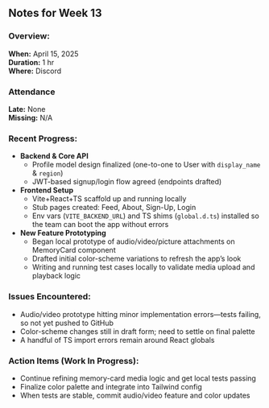 ## Notes for Week 13

### Overview:
**When:** April 15, 2025  
**Duration:** 1 hr  
**Where:** Discord

### Attendance
**Late:** None  
**Missing:** N/A

### Recent Progress:
- **Backend & Core API**  
  - Profile model design finalized (one-to-one to User with `display_name` & `region`)  
  - JWT-based signup/login flow agreed (endpoints drafted)  
- **Frontend Setup**  
  - Vite+React+TS scaffold up and running locally  
  - Stub pages created: Feed, About, Sign-Up, Login  
  - Env vars (`VITE_BACKEND_URL`) and TS shims (`global.d.ts`) installed so the team can boot the app without errors  
- **New Feature Prototyping**  
  - Began local prototype of audio/video/picture attachments on MemoryCard component  
  - Drafted initial color-scheme variations to refresh the app’s look  
  - Writing and running test cases locally to validate media upload and playback logic  


### Issues Encountered:
- Audio/video prototype hitting minor implementation errors—tests failing, so not yet pushed to GitHub  
- Color-scheme changes still in draft form; need to settle on final palette  
- A handful of TS import errors remain around React globals  

### Action Items (Work In Progress):
- Continue refining memory-card media logic and get local tests passing  
- Finalize color palette and integrate into Tailwind config  
- When tests are stable, commit audio/video feature and color updates  
